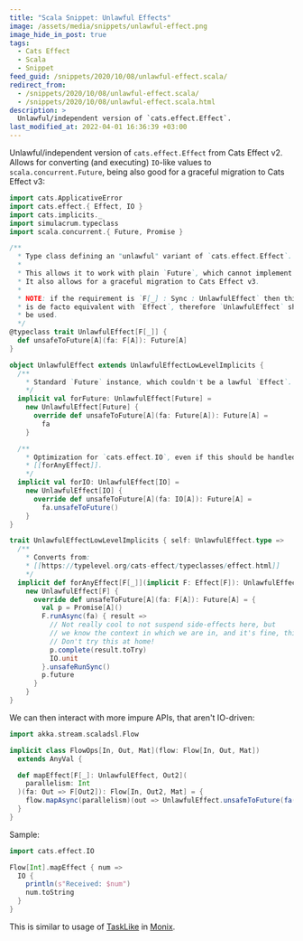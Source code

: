 ```yaml
---
title: "Scala Snippet: Unlawful Effects"
image: /assets/media/snippets/unlawful-effect.png
image_hide_in_post: true
tags:
  - Cats Effect
  - Scala
  - Snippet
feed_guid: /snippets/2020/10/08/unlawful-effect.scala/
redirect_from:
  - /snippets/2020/10/08/unlawful-effect.scala/
  - /snippets/2020/10/08/unlawful-effect.scala.html
description: >
  Unlawful/independent version of `cats.effect.Effect`.
last_modified_at: 2022-04-01 16:36:39 +03:00
---
```


Unlawful/independent version of `cats.effect.Effect` from Cats Effect v2. Allows for converting (and executing) `IO`-like values to `scala.concurrent.Future`, being also good for a graceful migration to Cats Effect v3:

```scala
import cats.ApplicativeError
import cats.effect.{ Effect, IO }
import cats.implicits._
import simulacrum.typeclass
import scala.concurrent.{ Future, Promise }

/**
  * Type class defining an "unlawful" variant of `cats.effect.Effect`.
  *
  * This allows it to work with plain `Future`, which cannot implement `Effect`.
  * It also allows for a graceful migration to Cats Effect v3.
  *
  * NOTE: if the requirement is `F[_] : Sync : UnlawfulEffect` then this
  * is de facto equivalent with `Effect`, therefore `UnlawfulEffect` shouldn't
  * be used.
  */
@typeclass trait UnlawfulEffect[F[_]] {
  def unsafeToFuture[A](fa: F[A]): Future[A]
}

object UnlawfulEffect extends UnlawfulEffectLowLevelImplicits {
  /**
    * Standard `Future` instance, which couldn't be a lawful `Effect`.
    */
  implicit val forFuture: UnlawfulEffect[Future] =
    new UnlawfulEffect[Future] {
      override def unsafeToFuture[A](fa: Future[A]): Future[A] =
        fa
    }

  /**
    * Optimization for `cats.effect.IO`, even if this should be handled by
    * [[forAnyEffect]].
    */
  implicit val forIO: UnlawfulEffect[IO] =
    new UnlawfulEffect[IO] {
      override def unsafeToFuture[A](fa: IO[A]): Future[A] =
        fa.unsafeToFuture()
    }
}

trait UnlawfulEffectLowLevelImplicits { self: UnlawfulEffect.type =>
  /**
    * Converts from:
    * [[https://typelevel.org/cats-effect/typeclasses/effect.html]]
    */
  implicit def forAnyEffect[F[_]](implicit F: Effect[F]): UnlawfulEffect[F] =
    new UnlawfulEffect[F] {
      override def unsafeToFuture[A](fa: F[A]): Future[A] = {
        val p = Promise[A]()
        F.runAsync(fa) { result =>
          // Not really cool to not suspend side-effects here, but
          // we know the context in which we are in, and it's fine, this time;
          // Don't try this at home!
          p.complete(result.toTry)
          IO.unit
        }.unsafeRunSync()
        p.future
      }
    }
}
```

We can then interact with more impure APIs, that aren't IO-driven:

```scala
import akka.stream.scaladsl.Flow

implicit class FlowOps[In, Out, Mat](flow: Flow[In, Out, Mat]) 
  extends AnyVal {

  def mapEffect[F[_]: UnlawfulEffect, Out2](
    parallelism: Int
  )(fa: Out => F[Out2]): Flow[In, Out2, Mat] = {
    flow.mapAsync(parallelism)(out => UnlawfulEffect.unsafeToFuture(fa(out)))
  }
}
```

Sample:

```scala
import cats.effect.IO

Flow[Int].mapEffect { num =>
  IO {
    println(s"Received: $num")
    num.toString
  }
}
```

This is similar to usage of [TaskLike](https://monix.io/api/current/monix/eval/TaskLike.html) in [Monix](https://monix.io).

